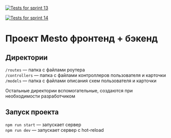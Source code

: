 [![Tests for sprint 13](https://github.com/Elena-BLZ/express-mesto-gha/actions/workflows/tests-13-sprint.yml/badge.svg)](https://github.com/Elena-BLZ/express-mesto-gha/actions/workflows/tests-13-sprint.yml) 

[![Tests for sprint 14](https://github.com/Elena-BLZ/express-mesto-gha/actions/workflows/tests-14-sprint.yml/badge.svg)](https://github.com/Elena-BLZ/express-mesto-gha/actions/workflows/tests-14-sprint.yml)
# Проект Mesto фронтенд + бэкенд




## Директории

`/routes` — папка с файлами роутера  
`/controllers` — папка с файлами контроллеров пользователя и карточки   
`/models` — папка с файлами описания схем пользователя и карточки  
  
Остальные директории вспомогательные, создаются при необходимости разработчиком

## Запуск проекта

`npm run start` — запускает сервер   
`npm run dev` — запускает сервер с hot-reload
